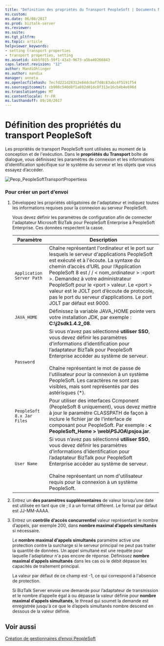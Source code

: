 ```yaml
---
title: "Définition des propriétés du Transport PeopleSoft | Documents Microsoft"
ms.custom: 
ms.date: 06/08/2017
ms.prod: biztalk-server
ms.reviewer: 
ms.suite: 
ms.tgt_pltfrm: 
ms.topic: article
helpviewer_keywords:
- setting transport properties
- transport properties, setting
ms.assetid: 44b5f015-59f1-43a3-9673-a5ba40266843
caps.latest.revision: "12"
author: MandiOhlinger
ms.author: mandia
manager: anneta
ms.openlocfilehash: 7ecfd221d28312e84dcbaf7d8c83abc4f5191f54
ms.sourcegitcommit: cb908c540d8f1a692d01dc8f313e16cb4b4e696d
ms.translationtype: MT
ms.contentlocale: fr-FR
ms.lasthandoff: 09/20/2017
---
```

# <a name="setting-peoplesoft-transport-properties"></a>Définition des propriétés du transport PeopleSoft
Les propriétés de transport PeopleSoft sont utilisées au moment de la conception et de l'exécution. Dans le **propriétés du Transport** boîte de dialogue, vous définissez les paramètres de connexion et les informations d’identification spécifique sur le système du serveur et les objets que vous essayez d’accéder.  
  
 ![](../core/media/peop-peoplesofttransportpropertiess.gif "Peop_PeopleSoftTransportPropertiess")  
  
### <a name="to-create-a-send-port"></a>Pour créer un port d’envoi  
  
1.  Développez les propriétés obligatoires de l'adaptateur et indiquez toutes les informations requises pour la connexion au serveur PeopleSoft.  
  
     Vous devez définir les paramètres de configuration afin de connecter l'adaptateur Microsoft BizTalk pour PeopleSoft Enterprise à PeopleSoft Enterprise. Ces données respectent la casse.  
  
    |Paramètre| Description|  
    |---------------|-----------------|  
    |`Application Server Path`|Chaîne représentant l'ordinateur et le port sur lesquels le serveur d'applications PeopleSoft est exécuté et à l'écoute. La syntaxe du chemin d’accès d’URL pour l’Application PeopleSoft 8 est / / < nom_ordinateur > :\<port >. Demandez à votre administrateur PeopleSoft pour le \<port > valeur. Le \<port > valeur est le JOLT port d’écoute de protocole, pas le port du serveur d’applications. Le port JOLT par défaut est 9000.|  
    |`JAVA_HOME`|Définissez la variable JAVA_HOME pointe vers votre installation JDK, par exemple : **C:\j2sdk1.4.2_08**.|  
    |`Password`|Si vous n’avez pas sélectionné **utiliser SSO**, vous devez définir les paramètres d’informations d’identification pour l’adaptateur BizTalk pour PeopleSoft Enterprise accéder au système de serveur.<br /><br /> Chaîne représentant le mot de passe de l'utilisateur pour la connexion à un système PeopleSoft. Les caractères ne sont pas visibles, mais sont représentés par des astérisques (*).|  
    |`PeopleSoft 8.x Jar Files`|Pour utiliser des interfaces Ccmponent (PeopleSoft 8 uniquement), vous devez mettre à jour le paramètre CLASSPATH de façon à inclure le fichier jar de l'interface de composant pour PeopleSoft. Par exemple : **< PeopleSoft_Home > \web\PSJOA\psjoa.jar**.|  
    |`User Name`|Si vous n’avez pas sélectionné **utiliser SSO**, vous devez définir les paramètres d’informations d’identification pour l’adaptateur BizTalk pour PeopleSoft Enterprise accéder au système de serveur.<br /><br /> Chaîne représentant un nom d'utilisateur requis pour la connexion à un système PeopleSoft.|  
  
2.  Entrez un **des paramètres supplémentaires** de valeur lorsqu’une date est utilisée en tant que clé ; il a un format différent. Le format par défaut est JJ-MM-AAAA.  
  
3.  Entrez un **contrôle d’accès concurrentiel** valeur représentant le nombre d’appels, par exemple 200, dans **nombre maximal d’appels simultanés** si nécessaire.  
  
     Le **nombre maximal d’appels simultanés** paramètre active une protection contre la surcharge si le serveur principal ne peut pas traiter la quantité de données. Un appel simultané est une requête pour laquelle l'adaptateur n'a pas encore de réponse. Définissez **nombre maximal d’appels simultanés** dans les cas où le débit dépasse les capacités de traitement principal.  
  
     La valeur par défaut de ce champ est -1, ce qui correspond à l'absence de protection.  
  
     Si BizTalk Server envoie une demande pour l’adaptateur de transmission et le nombre d’appelle égal à ou dépasse la valeur définie pour **nombre maximal d’appels simultanés**, le thread qui soumet la demande est enregistrée jusqu'à ce que le d’appels simultanés nombre descend en dessous de la valeur définie.  
  
## <a name="see-also"></a>Voir aussi  
 [Création de gestionnaires d’envoi PeopleSoft](../core/creating-peoplesoft-send-handlers.md)